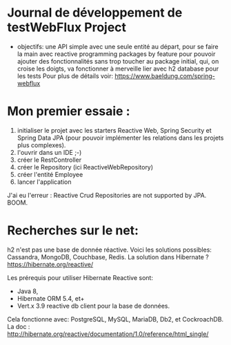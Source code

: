# Journal de développement de testWebFlux Project
- objectifs:    une API simple avec une seule entité au départ, pour se faire la main avec reactive programming
                packages by feature pour pouvoir ajouter des fonctionnalités sans trop toucher au package initial, qui, on croise les doigts, va fonctionner à merveille
                lier avec h2 database pour les tests
Pour plus de détails voir: https://www.baeldung.com/spring-webflux

# Mon premier essaie :
1) initialiser le projet avec les starters Reactive Web, Spring Security et Spring Data JPA (pour pouvoir implémenter les relations dans les projets plus complexes).
2) l'ouvrir dans un IDE ;-)
3) créer le RestController
4) créer le Repository (ici ReactiveWebRepository)
5) créer l'entité Employee
6) lancer l'application

J'ai eu l'erreur : Reactive Crud Repositories are not supported by JPA. BOOM.

# Recherches sur le net: 
h2 n'est pas une base de donnée réactive. Voici les solutions possibles: Cassandra, MongoDB, Couchbase, Redis.
La solution dans Hibernate ? https://hibernate.org/reactive/

Les prérequis pour utiliser Hibernate Reactive sont:
- Java 8,
- Hibernate ORM 5.4, et+
- Vert.x 3.9 reactive db client pour la base de données.

Cela fonctionne avec: PostgreSQL, MySQL, MariaDB, Db2, et CockroachDB.
La doc : http://hibernate.org/reactive/documentation/1.0/reference/html_single/
